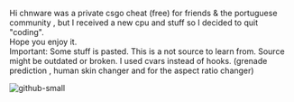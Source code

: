 Hi chnware was a private csgo cheat (free) for friends & the portuguese community , but I received a new cpu and stuff so I decided to quit "coding".              
Hope you enjoy it.                                                                                                                                                               
 Important: Some stuff is pasted. This is a not source to learn from. Source might be outdated or broken. I used cvars instead of hooks. (grenade prediction , human skin changer and for the aspect ratio changer)


![github-small](https://media.discordapp.net/attachments/730033183294357514/752655687158333470/Screenshot_1.png)
